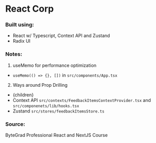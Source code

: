 # React Corp

### Built using:

- React w/ Typescript, Context API and Zustand
- Radix UI

### Notes:

1. useMemo for performance optimization

- `useMemo(() => {}, [])` in `src/components/App.tsx`

2. Ways around Prop Drilling

- {children}
- Context API `src/contexts/FeedbackItemsContextProvider.tsx` and `src/componenets/lib/hooks.tsx`
- Zustand `src/stores/feedbackItemsStore.ts`

### Source:

ByteGrad Professional React and NextJS Course
